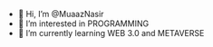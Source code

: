 - 👋 Hi, I’m @MuaazNasir
- 👀 I’m interested in PROGRAMMING
- 🌱 I’m currently learning WEB 3.0 and METAVERSE 


<!---
MuaazNasir/MuaazNasir is a ✨ special ✨ repository because its `README.md` (this file) appears on your GitHub profile.
You can click the Preview link to take a look at your changes.
--->
